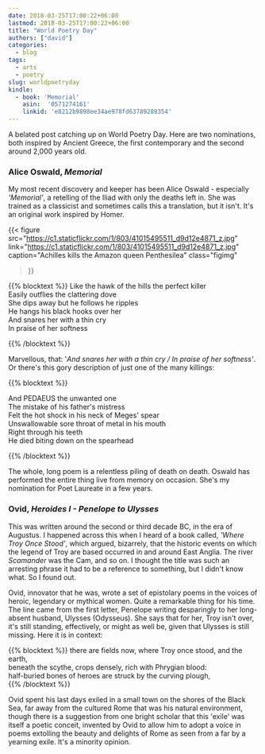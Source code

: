```yaml
---
date: 2018-03-25T17:00:22+06:00
lastmod: 2018-03-25T17:00:22+06:00
title: "World Poetry Day"
authors: ["david"]
categories:
  - blog
tags:
  - arts
  - poetry
slug: worldpoetryday
kindle: 
  - book: 'Memorial'
    asin:  '0571274161'
    linkid: 'e8212b9898ee34ae978fd63789289354'
---
```


A belated post catching up on World Poetry Day. Here are two nominations, both inspired by Ancient Greece, the first contemporary and the second around 2,000 years old.



### Alice Oswald, *Memorial* ###
My most recent discovery and keeper has been Alice Oswald - especially *'Memorial'*, a retelling of the Iliad with only the deaths left in. She was trained as a classicist and sometimes calls this a translation, but it isn't. It's an original work inspired by Homer.

{{< figure src="https://c1.staticflickr.com/1/803/41015495511_d9d12e4871_z.jpg"  
link="https://c1.staticflickr.com/1/803/41015495511_d9d12e4871_z.jpg"  
caption="Achilles kills the Amazon queen Penthesilea"
 class="figimg"
>}}

{{% blocktext %}}
Like the hawk of the hills the perfect killer  
Easily outflies the clattering dove  
She dips away but he follows he ripples  
He hangs his black hooks over her  
And snares her with a thin cry  
In praise of her softness  

{{% /blocktext %}}

Marvellous, that: '*And snares her with a thin cry / In praise of her softness'*. Or there's this gory description of just one of the  many killings:

{{% blocktext %}}

And PEDAEUS the unwanted one  
The mistake of his father's mistress  
Felt the hot shock in his neck of Meges' spear  
Unswallowable sore throat of metal in his mouth  
Right through his teeth  
He died biting down on the spearhead  

{{% /blocktext %}}

The whole, long poem is a relentless piling of death on death. Oswald has performed the entire thing live from memory on occasion. She's my nomination for Poet Laureate in a few years.

### Ovid, *Heroides I - Penelope to Ulysses* ###

This was written around the second or third decade BC, in the era of Augustus. I happened across this when I heard of a book called, *'Where Troy Once Stood'*, which argued, bizarrely, that the historic events on which the legend of Troy are based occurred in and around East Anglia. The river *Scamander* was the Cam, and so on. I thought the title was such an arresting phrase it had to be a reference to something, but I didn't know what. So I found out. 

Ovid, innovator that he was, wrote a set of epistolary poems in the voices of heroic, legendary or mythical women. Quite a remarkable thing for his time. The line came from the first letter, Penelope writing desparingly to her long-absent husband, Ulysses (Odysseus). She says that for her, Troy isn't over, it's still standing, effectively, or might as well be, given that Ulysses is still missing. Here it is in context:

{{% blocktext %}}
there are fields now, where Troy once stood, and the earth,  
beneath the scythe, crops densely, rich with Phrygian blood:  
half-buried bones of heroes are struck by the curving plough,  
{{% /blocktext %}}

Ovid spent his last days exiled in a small town on the shores of the Black Sea, far away from the cultured Rome that was his natural environment, though there is a suggestion from one bright scholar that this 'exile' was itself a poetic conceit, invented by Ovid to allow him to adopt a voice in poems extolling the beauty and delights of Rome as seen from a far by a yearning exile. It's a minority opinion. 


